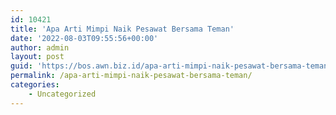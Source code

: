 ```yaml
---
id: 10421
title: 'Apa Arti Mimpi Naik Pesawat Bersama Teman'
date: '2022-08-03T09:55:56+00:00'
author: admin
layout: post
guid: 'https://bos.awn.biz.id/apa-arti-mimpi-naik-pesawat-bersama-teman/'
permalink: /apa-arti-mimpi-naik-pesawat-bersama-teman/
categories:
    - Uncategorized
---
```


